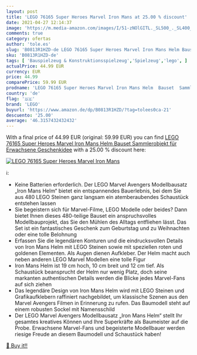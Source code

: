```yaml
---
layout: post
title: 'LEGO 76165 Super Heroes Marvel Iron Mans at 25.00 % discount'
date: 2021-04-27 12:14:37
image: 'https://m.media-amazon.com/images/I/51-zNOlGITL._SL500_._SL400_.jpg'
comments: true
category: ofertas
author: 'tole.es'
slug: 'B0813R1HZD-de LEGO 76165 Super Heroes Marvel Iron Mans Helm Bauset...'
sku: 'B0813R1HZD-de'
tags: [ 'Bauspielzeug & Konstruktionsspielzeug','Spielzeug','lego', ]
actualPrice: 44.99 EUR
currency: EUR
price: 44.99
comparePrice: 59.99 EUR
prodname: 'LEGO 76165 Super Heroes Marvel Iron Mans Helm  Bauset  Sammlerobjekt für Erwachsene  Geschenkidee'
country: 'de'
flag: '🇩🇪'
brand: 'LEGO'
buyurl: 'https://www.amazon.de/dp/B0813R1HZD/?tag=tolees0ca-21'
descuento: '25.00'
average: '46.3157432432432'
---
```


With a final price of 44.99 EUR (original: 59.99 EUR) you can find [LEGO 76165 Super Heroes Marvel Iron Mans Helm  Bauset  Sammlerobjekt für Erwachsene  Geschenkidee](https://www.amazon.de/dp/B0813R1HZD/?tag=tolees0ca-21) with a  25.00 % discount here:

[![LEGO 76165 Super Heroes Marvel Iron Mans](https://m.media-amazon.com/images/I/51-zNOlGITL._SL500_._SL400_.jpg)](https://www.amazon.de/dp/B0813R1HZD/?tag=tolees0ca-21)

ℹ️:

- Keine Batterien erforderlich. Der LEGO Marvel Avengers Modellbausatz „Iron Mans Helm“ bietet ein entspannendes Bauerlebnis, bei dem Sie aus 480 LEGO Steinen ganz langsam ein atemberaubendes Schaustück entstehen lassen
- Sie begeistern sich für Marvel-Filme, LEGO Modelle oder beides? Dann bietet Ihnen dieses 480-teilige Bauset ein anspruchsvolles Modellbauprojekt, das Sie den Mühlen des Alltags entfliehen lässt. Das Set ist ein fantastisches Geschenk zum Geburtstag und zu Weihnachten oder eine tolle Belohnung
- Erfassen Sie die legendären Konturen und die eindrucksvollen Details von Iron Mans Helm mit LEGO Steinen sowie mit speziellen roten und goldenen Elementen. Als Augen dienen Aufkleber. Der Helm macht auch neben anderen LEGO Marvel Modellen eine tolle Figur
- Iron Mans Helm ist 19 cm hoch, 10 cm breit und 12 cm tief. Als Schaustück beansprucht der Helm nur wenig Platz, doch seine markanten authentischen Details werden die Blicke jedes Marvel-Fans auf sich ziehen
- Das legendäre Design von Iron Mans Helm wird mit LEGO Steinen und Grafikaufklebern raffiniert nachgebildet, um klassische Szenen aus den Marvel Avengers Filmen in Erinnerung zu rufen. Das Baumodell steht auf einem robusten Sockel mit Namensschild
- Der LEGO Marvel Avengers Modellbausatz „Iron Mans Helm“ stellt Ihr gesamtes kreatives Können und Ihre Superkräfte als Baumeister auf die Probe. Erwachsene Marvel-Fans und begeisterte Modellbauer werden riesige Freude an diesem Baumodell und Schaustück haben!

[🛒 Buy it!!](https://www.amazon.de/dp/B0813R1HZD/?tag=tolees0ca-21)
